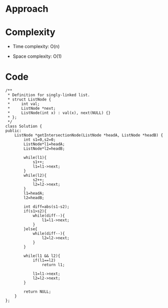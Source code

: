 # Approach
<!-- Describe your approach to solving the problem. -->

# Complexity
- Time complexity: O(n)
<!-- Add your time complexity here, e.g. $$O(n)$$ -->

- Space complexity: O(1)
<!-- Add your space complexity here, e.g. $$O(n)$$ -->

# Code
```
/**
 * Definition for singly-linked list.
 * struct ListNode {
 *     int val;
 *     ListNode *next;
 *     ListNode(int x) : val(x), next(NULL) {}
 * };
 */
class Solution {
public:
    ListNode *getIntersectionNode(ListNode *headA, ListNode *headB) {
        int s1=0,s2=0;
        ListNode*l1=headA;
        ListNode*l2=headB;

        while(l1){
            s1++;
            l1=l1->next;
        }
        while(l2){
            s2++;
            l2=l2->next;
        }
        l1=headA;
        l2=headB;
        
        int diff=abs(s1-s2);
        if(s1>s2){
            while(diff--){
                l1=l1->next;
            }
        }else{
            while(diff--){
                l2=l2->next;
            }
        }

        while(l1 && l2){
            if(l1==l2)
                return l1;
            
            l1=l1->next;
            l2=l2->next;
        }

        return NULL;
    }
};
```

